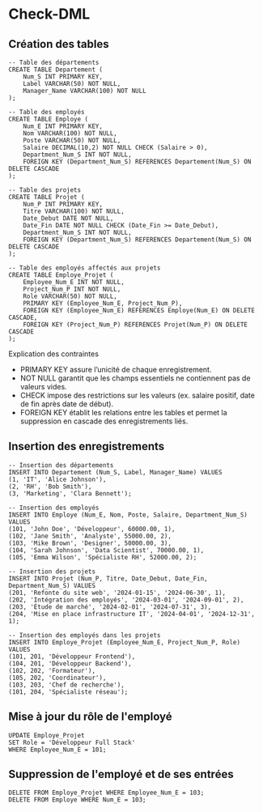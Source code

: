 # Check-DML

## Création des tables

```
-- Table des départements
CREATE TABLE Departement (
    Num_S INT PRIMARY KEY,
    Label VARCHAR(50) NOT NULL,
    Manager_Name VARCHAR(100) NOT NULL
);

-- Table des employés
CREATE TABLE Employe (
    Num_E INT PRIMARY KEY,
    Nom VARCHAR(100) NOT NULL,
    Poste VARCHAR(50) NOT NULL,
    Salaire DECIMAL(10,2) NOT NULL CHECK (Salaire > 0),
    Department_Num_S INT NOT NULL,
    FOREIGN KEY (Department_Num_S) REFERENCES Departement(Num_S) ON DELETE CASCADE
);

-- Table des projets
CREATE TABLE Projet (
    Num_P INT PRIMARY KEY,
    Titre VARCHAR(100) NOT NULL,
    Date_Debut DATE NOT NULL,
    Date_Fin DATE NOT NULL CHECK (Date_Fin >= Date_Debut),
    Department_Num_S INT NOT NULL,
    FOREIGN KEY (Department_Num_S) REFERENCES Departement(Num_S) ON DELETE CASCADE
);

-- Table des employés affectés aux projets
CREATE TABLE Employe_Projet (
    Employee_Num_E INT NOT NULL,
    Project_Num_P INT NOT NULL,
    Role VARCHAR(50) NOT NULL,
    PRIMARY KEY (Employee_Num_E, Project_Num_P),
    FOREIGN KEY (Employee_Num_E) REFERENCES Employe(Num_E) ON DELETE CASCADE,
    FOREIGN KEY (Project_Num_P) REFERENCES Projet(Num_P) ON DELETE CASCADE
);

```

Explication des contraintes
- PRIMARY KEY assure l’unicité de chaque enregistrement.
- NOT NULL garantit que les champs essentiels ne contiennent pas de valeurs vides.
- CHECK impose des restrictions sur les valeurs (ex. salaire positif, date de fin après date de début).
- FOREIGN KEY établit les relations entre les tables et permet la suppression en cascade des enregistrements liés.

## Insertion des enregistrements

```
-- Insertion des départements
INSERT INTO Departement (Num_S, Label, Manager_Name) VALUES
(1, 'IT', 'Alice Johnson'),
(2, 'RH', 'Bob Smith'),
(3, 'Marketing', 'Clara Bennett');

-- Insertion des employés
INSERT INTO Employe (Num_E, Nom, Poste, Salaire, Department_Num_S) VALUES
(101, 'John Doe', 'Développeur', 60000.00, 1),
(102, 'Jane Smith', 'Analyste', 55000.00, 2),
(103, 'Mike Brown', 'Designer', 50000.00, 3),
(104, 'Sarah Johnson', 'Data Scientist', 70000.00, 1),
(105, 'Emma Wilson', 'Spécialiste RH', 52000.00, 2);

-- Insertion des projets
INSERT INTO Projet (Num_P, Titre, Date_Debut, Date_Fin, Department_Num_S) VALUES
(201, 'Refonte du site web', '2024-01-15', '2024-06-30', 1),
(202, 'Intégration des employés', '2024-03-01', '2024-09-01', 2),
(203, 'Étude de marché', '2024-02-01', '2024-07-31', 3),
(204, 'Mise en place infrastructure IT', '2024-04-01', '2024-12-31', 1);

-- Insertion des employés dans les projets
INSERT INTO Employe_Projet (Employee_Num_E, Project_Num_P, Role) VALUES
(101, 201, 'Développeur Frontend'),
(104, 201, 'Développeur Backend'),
(102, 202, 'Formateur'),
(105, 202, 'Coordinateur'),
(103, 203, 'Chef de recherche'),
(101, 204, 'Spécialiste réseau');

```

## Mise à jour du rôle de l'employé

```
UPDATE Employe_Projet
SET Role = 'Développeur Full Stack'
WHERE Employee_Num_E = 101;
```

## Suppression de l'employé et de ses entrées

```
DELETE FROM Employe_Projet WHERE Employee_Num_E = 103;
DELETE FROM Employe WHERE Num_E = 103;
```

